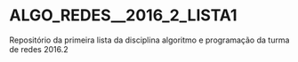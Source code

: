 # ALGO_REDES__2016_2_LISTA1
Repositório da primeira lista da disciplina algoritmo e programação da turma de redes 2016.2
